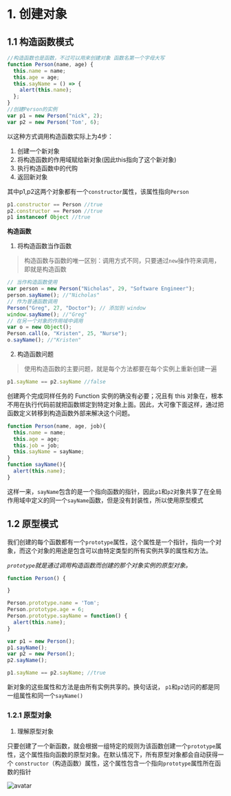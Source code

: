 # 1. 创建对象

## 1.1 构造函数模式

```javascript
//构造函数也是函数，不过可以用来创建对象 函数名第一个字母大写
function Person(name, age) {
  this.name = name;
  this.age = age;
  this.sayName = () => {
    alert(this.name);
  };
}
//创建Person的实例
var p1 = new Person("nick", 2);
var p2 = new Person('Tom', 6);

```
以这种方式调用构造函数实际上为4步：
1. 创建一个新对象
2. 将构造函数的作用域赋给新对象(因此this指向了这个新对象)
3. 执行构造函数中的代购
4. 返回新对象

其中p1,p2这两个对象都有一个`constructor`属性，该属性指向`Person`

```javascript
p1.constructor == Person //true
p2.constructor == Person //true
p1 instanceof Object //true
```

**构造函数**

1. 将构造函数当作函数
  > 构造函数与函数的唯一区别：调用方式不同，只要通过`new`操作符来调用，即就是构造函数

  ```javascript
  // 当作构造函数使用
  var person = new Person("Nicholas", 29, "Software Engineer");
  person.sayName(); //"Nicholas"
  // 作为普通函数调用
  Person("Greg", 27, "Doctor"); // 添加到 window
  window.sayName(); //"Greg"
  // 在另一个对象的作用域中调用
  var o = new Object();
  Person.call(o, "Kristen", 25, "Nurse");
  o.sayName(); //"Kristen"
  ```
2. 构造函数问题
  >使用构造函数的主要问题，就是每个方法都要在每个实例上重新创建一遍

  ```javascript
  p1.sayName == p2.sayName //false
  ```
  创建两个完成同样任务的 Function 实例的确没有必要；况且有 this 对象在，根本不用在执行代码前就把函数绑定到特定对象上面。因此，大可像下面这样，通过把函数定义转移到构造函数外部来解决这个问题。
  ```javascript
  function Person(name, age, job){
    this.name = name;
    this.age = age;
    this.job = job;
    this.sayName = sayName;
  }
  function sayName(){
    alert(this.name);
  }
  ```
  这样一来，`sayName`包含的是一个指向函数的指针，因此`p1`和`p2`对象共享了在全局作用域中定义的同一个`sayName`函数，但是没有封装性，所以使用原型模式

## 1.2 原型模式

我们创建的每个函数都有一个`prototype`属性，这个属性是一个指针，指向一个对象，而这个对象的用途是包含可以由特定类型的所有实例共享的属性和方法。

*`prototype`就是通过调用构造函数而创建的那个对象实例的原型对象。*

```javascript
function Person() {

}

Person.prototype.name = 'Tom';
Person.prototype.age = 6;
Person.prototype.sayName = function() {
  alert(this.name);
}

var p1 = new Person();
p1.sayName();
var p2 = new Person();
p2.sayName();

p1.sayName == p2.sayName; //true
```
新对象的这些属性和方法是由所有实例共享的。换句话说，
`p1`和`p2`访问的都是同一组属性和同一个`sayName()`

### 1.2.1 原型对象

1. 理解原型对象

  只要创建了一个新函数，就会根据一组特定的规则为该函数创建一个`prototype`属性，这个属性指向函数的原型对象。在默认情况下，所有原型对象都会自动获得一个 `constructor`（构造函数）属性，这个属性包含一个指向`prototype`属性所在函数的指针

![avatar](https://wx4.sinaimg.cn/mw690/71124355ly1fsas4athymj20fx06s0t3.jpg)
